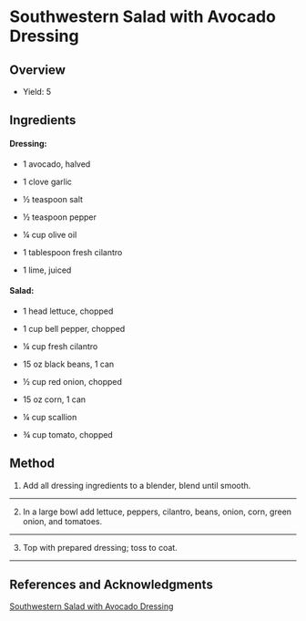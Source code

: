 # Southwestern Salad with Avocado Dressing

## Overview

- Yield: 5

## Ingredients

#### Dressing:

- 1 avocado, halved

- 1 clove garlic

- ½ teaspoon salt

- ½ teaspoon pepper

- ¼ cup olive oil

- 1 tablespoon fresh cilantro

- 1 lime, juiced

#### Salad:

- 1 head lettuce, chopped

- 1 cup bell pepper, chopped

- ¼ cup fresh cilantro

- 15 oz black beans, 1 can

- ½ cup red onion, chopped

- 15 oz corn, 1 can

- ¼ cup scallion

- ¾ cup tomato, chopped

## Method

1. Add all dressing ingredients to a blender, blend until smooth.
---

2. In a large bowl add lettuce, peppers, cilantro, beans, onion, corn, green onion, and tomatoes.
---

3. Top with prepared dressing; toss to coat.
---

## References and Acknowledgments

[Southwestern Salad with Avocado Dressing](https://tasty.co/recipe/southwestern-salad-with-avocado-dressing#.jsX5gxKLM)
